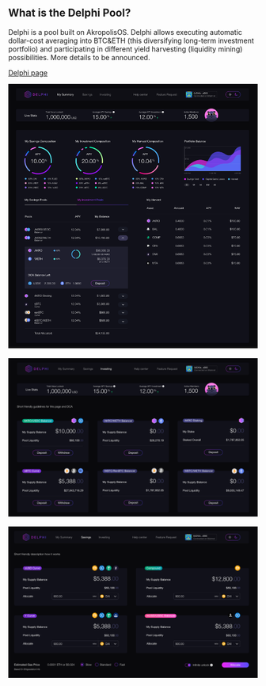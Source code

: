 ﻿## What is the Delphi Pool?

Delphi is a pool built on AkropolisOS. Delphi allows executing automatic dollar-cost averaging into BTC&ETH (this diversifying long-term investment portfolio) and participating in different yield harvesting (liquidity mining) possibilities. More details to be announced.

[Delphi page](https://akropolis.io/delphi)

<img src="/images/development/delphi/delphi1.png" alt="drawing"/>
<br/>
<br/>
<img src="/images/development/delphi/delphi2.png" alt="drawing"/>
<br/>
<br/>
<img src="/images/development/delphi/delphi3.png" alt="drawing"/>